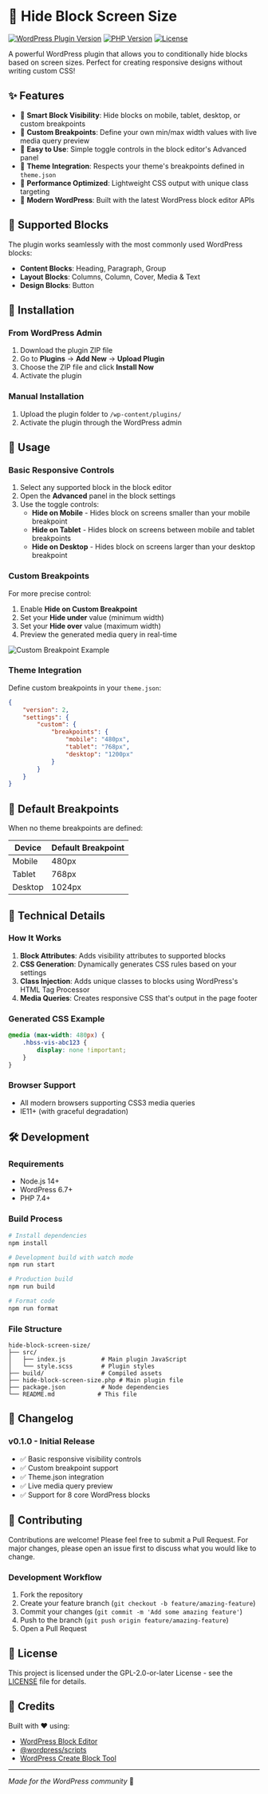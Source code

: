 # 📱 Hide Block Screen Size

[![WordPress Plugin Version](https://img.shields.io/badge/WordPress-6.7+-blue.svg)](https://wordpress.org/)
[![PHP Version](https://img.shields.io/badge/PHP-7.4+-purple.svg)](https://php.net/)
[![License](https://img.shields.io/badge/License-GPL%202.0+-green.svg)](https://www.gnu.org/licenses/gpl-2.0.html)

A powerful WordPress plugin that allows you to conditionally hide blocks based on screen sizes. Perfect for creating responsive designs without writing custom CSS!

## ✨ Features

- 🎯 **Smart Block Visibility**: Hide blocks on mobile, tablet, desktop, or custom breakpoints
- 📐 **Custom Breakpoints**: Define your own min/max width values with live media query preview
- 🔧 **Easy to Use**: Simple toggle controls in the block editor's Advanced panel
- 🎨 **Theme Integration**: Respects your theme's breakpoints defined in `theme.json`
- 🚀 **Performance Optimized**: Lightweight CSS output with unique class targeting
- 🔄 **Modern WordPress**: Built with the latest WordPress block editor APIs

## 📱 Supported Blocks

The plugin works seamlessly with the most commonly used WordPress blocks:

- **Content Blocks**: Heading, Paragraph, Group
- **Layout Blocks**: Columns, Column, Cover, Media & Text
- **Design Blocks**: Button

## 🚀 Installation

### From WordPress Admin

1. Download the plugin ZIP file
2. Go to **Plugins** → **Add New** → **Upload Plugin**
3. Choose the ZIP file and click **Install Now**
4. Activate the plugin

### Manual Installation

1. Upload the plugin folder to `/wp-content/plugins/`
2. Activate the plugin through the WordPress admin

## 📖 Usage

### Basic Responsive Controls

1. Select any supported block in the block editor
2. Open the **Advanced** panel in the block settings
3. Use the toggle controls:
   - **Hide on Mobile** - Hides block on screens smaller than your mobile breakpoint
   - **Hide on Tablet** - Hides block on screens between mobile and tablet breakpoints
   - **Hide on Desktop** - Hides block on screens larger than your desktop breakpoint

### Custom Breakpoints

For more precise control:

1. Enable **Hide on Custom Breakpoint**
2. Set your **Hide under** value (minimum width)
3. Set your **Hide over** value (maximum width)
4. Preview the generated media query in real-time

![Custom Breakpoint Example](screenshot-custom-breakpoint.png)

### Theme Integration

Define custom breakpoints in your `theme.json`:

```json
{
	"version": 2,
	"settings": {
		"custom": {
			"breakpoints": {
				"mobile": "480px",
				"tablet": "768px",
				"desktop": "1200px"
			}
		}
	}
}
```

## 🎨 Default Breakpoints

When no theme breakpoints are defined:

| Device  | Default Breakpoint |
| ------- | ------------------ |
| Mobile  | 480px              |
| Tablet  | 768px              |
| Desktop | 1024px             |

## 🔧 Technical Details

### How It Works

1. **Block Attributes**: Adds visibility attributes to supported blocks
2. **CSS Generation**: Dynamically generates CSS rules based on your settings
3. **Class Injection**: Adds unique classes to blocks using WordPress's HTML Tag Processor
4. **Media Queries**: Creates responsive CSS that's output in the page footer

### Generated CSS Example

```css
@media (max-width: 480px) {
	.hbss-vis-abc123 {
		display: none !important;
	}
}
```

### Browser Support

- All modern browsers supporting CSS3 media queries
- IE11+ (with graceful degradation)

## 🛠️ Development

### Requirements

- Node.js 14+
- WordPress 6.7+
- PHP 7.4+

### Build Process

```bash
# Install dependencies
npm install

# Development build with watch mode
npm run start

# Production build
npm run build

# Format code
npm run format
```

### File Structure

```
hide-block-screen-size/
├── src/
│   ├── index.js          # Main plugin JavaScript
│   └── style.scss        # Plugin styles
├── build/                # Compiled assets
├── hide-block-screen-size.php # Main plugin file
├── package.json          # Node dependencies
└── README.md            # This file
```

## 🔄 Changelog

### v0.1.0 - Initial Release

- ✅ Basic responsive visibility controls
- ✅ Custom breakpoint support
- ✅ Theme.json integration
- ✅ Live media query preview
- ✅ Support for 8 core WordPress blocks

## 🤝 Contributing

Contributions are welcome! Please feel free to submit a Pull Request. For major changes, please open an issue first to discuss what you would like to change.

### Development Workflow

1. Fork the repository
2. Create your feature branch (`git checkout -b feature/amazing-feature`)
3. Commit your changes (`git commit -m 'Add some amazing feature'`)
4. Push to the branch (`git push origin feature/amazing-feature`)
5. Open a Pull Request

## 📝 License

This project is licensed under the GPL-2.0-or-later License - see the [LICENSE](https://www.gnu.org/licenses/gpl-2.0.html) file for details.

## 🙏 Credits

Built with ❤️ using:

- [WordPress Block Editor](https://developer.wordpress.org/block-editor/)
- [@wordpress/scripts](https://developer.wordpress.org/block-editor/reference-guides/packages/packages-scripts/)
- [WordPress Create Block Tool](https://developer.wordpress.org/block-editor/reference-guides/packages/packages-create-block/)

---

_Made for the WordPress community_ 🚀
